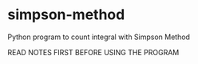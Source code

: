 # simpson-method
Python program to count integral with Simpson Method

READ NOTES FIRST BEFORE USING THE PROGRAM
